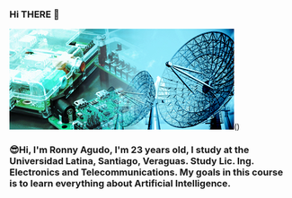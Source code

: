 ### Hi THERE 👋
<img src="https://github.com/RonnyAgudo/RonnyAgudo/blob/master/electronica-y-telecomunicaciones-panel_derecho.jpg" />()
### :sunglasses:Hi, I'm Ronny Agudo, I'm 23 years old, I study at the Universidad Latina, Santiago, Veraguas. Study Lic. Ing. Electronics and Telecommunications. My goals in this course is to learn everything about Artificial Intelligence.
<!--
**RonnyAgudo/RonnyAgudo** is a ✨ _special_ ✨ repository because its `README.md` (this file) appears on your GitHub profile.
